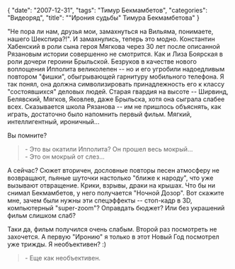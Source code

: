 {
   "date": "2007-12-31",
   "tags": "Тимур Бекмамбетов",
   "categories": "Видеоряд",
   "title": "\"Ирония судьбы\" Тимура Бекмамбетова"
}

"Не пора ли нам, друзья мои, замахнуться на Вильяма, понимаете, нашего Шекспира?!". И замахнулись, теперь это модно. Константин Хабенский в роли сына героя Мягкова через 30 лет после описанной Рязановым истории совершенно не смотрится. Как и Лиза Боярская в роли дочери героини Брыльской. Безруков в качестве нового воплощения Ипполита великолепен -- но и его угробили надоедливым повтором "фишки", обыгрывающей гарнитуру мобильного телефона. Я так понял, она должна символизировать принадлежность его к классу "состоявшихся" деловых людей. Старая гвардия на высоте -- Ширвинд, Белявский, Мягков, Яковлев, даже Брыльска, хотя она сыграла слабее всех. Сказывается школа Рязанова -- им не пришлось объяснять, как играть, достаточно было напомнить первый фильм. Мягкий, интеллигентный, ироничный...

Вы помните?

> \- Это вы окатили Ипполита? Он прошел весь мокрый...  
> \- Это он мокрый от слез...

А сейчас? Сюжет вторичен, дословные повторы песен атмосферу не возвращают, пьяные шуточки настолько "ближе к народу", что уже вызывают отвращение. Крики, взрывы, драки на крышах. Что бы ни снимал Бекмамбетов, у него получается "Ночной Дозор". Вот скажите мне, зачем были нужны эти спецэффекты -- стоп-кадр в 3D, компьютерный "super-zoom"? Оправдать бюджет? Или без украшений фильм слишком слаб?

Таки да, фильм получился очень слабым. Второй раз посмотреть не захочется. А первую "Иронию" я только в этот Новый Год посмотрел уже трижды. Я необъективен? :)

> \- Еще как необъективен.

